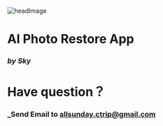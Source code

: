 ![headImage](https://user-images.githubusercontent.com/13531628/191885901-383dfac6-dbda-4f23-9c16-eb10acae83e0.png)

# AI Photo Restore App
### _by Sky_


# Have question？
### _Send Email to allsunday.ctrip@gmail.com
